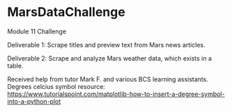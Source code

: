 # MarsDataChallenge
Module 11 Challenge

Deliverable 1: Scrape titles and preview text from Mars news articles.

Deliverable 2: Scrape and analyze Mars weather data, which exists in a table.

Received help from tutor Mark F. and various BCS learning assistants. 
Degrees celcius symbol resource: https://www.tutorialspoint.com/matplotlib-how-to-insert-a-degree-symbol-into-a-python-plot